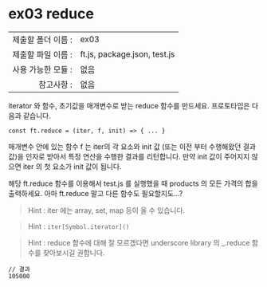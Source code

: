 # ex03 reduce

|                      |                    |
| --------------------:| ------------------ |
|   제출할 폴더 이름 :   |  ex03             |
|   제출할 파일 이름 :   |  ft.js, package.json, test.js    |
|   사용 가능한 모듈 :	 |  없음             |
|   참고사항 :			|  없음             |

iterator 와 함수, 초기값을 매개변수로 받는 reduce 함수를 만드세요. 프로토타입은 다음과 같습니다.

```
const ft.reduce = (iter, f, init) => { ... }
```

매개변수 안에 있는 함수 f 는 iter의 각 요소와 init 값 (또는 이전 부터 수행해왔던 결과값)을 인자로 받아서 특정 연산을 수행한 결과를 리턴합니다. 만약 init 값이 주어지지 않으면 iter 의 첫 요소가 init 값이 됩니다.

해당 ft.reduce 함수를 이용해서 test.js 를 실행했을 때 products 의 모든 가격의 합을 출력하세요. 아마 ft.reduce 말고 다른 함수도 필요할지도...?

> Hint : iter 에는 array, set, map 등이 올 수 있습니다.

> Hint : `iter[Symbol.iterator]()`

> Hint : reduce 함수에 대해 잘 모르겠다면 underscore library 의 _.reduce 함수를 찾아보시길 권합니다.

```
// 결과
105000
```